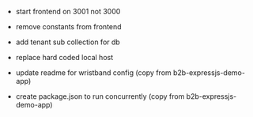 


- start frontend on 3001 not 3000
- remove constants from frontend
- add tenant sub collection for db
- replace hard coded local host


- update readme for wristband config (copy from b2b-expressjs-demo-app)
- create package.json to run concurrently (copy from b2b-expressjs-demo-app)